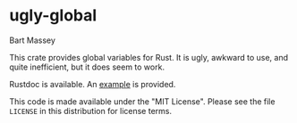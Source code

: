 # ugly-global
Bart Massey

This crate provides global variables for Rust. It is ugly,
awkward to use, and quite inefficient, but it does seem to
work.

Rustdoc is available. An [example](examples/demo.md) is
provided.

This code is made available under the "MIT License". Please
see the file `LICENSE` in this distribution for license
terms.
